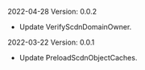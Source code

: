 2022-04-28 Version: 0.0.2
- Update VerifyScdnDomainOwner.

2022-03-22 Version: 0.0.1
- Update PreloadScdnObjectCaches.

